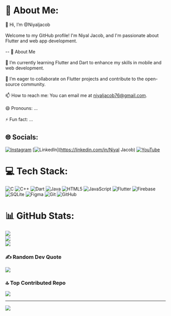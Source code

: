 # 💫 About Me:
👋 Hi, I’m @Niyaljacob<br><br>Welcome to my GitHub profile! I'm Niyal Jacob, and I'm passionate about Flutter and web app development.<br><br>-- 👀 About Me<br><br>🌱 I’m currently learning Flutter and Dart to enhance my skills in mobile and web development.<br><br>💞️ I’m eager to collaborate on Flutter projects and contribute to the open-source community.<br><br>📫 How to reach me: You can email me at niyaljacob76@gmail.com.<br><br>😄 Pronouns: ...<br><br>⚡ Fun fact: ...


## 🌐 Socials:
[![Instagram](https://img.shields.io/badge/Instagram-%23E4405F.svg?logo=Instagram&logoColor=white)](https://instagram.com/niyaljacob) [![LinkedIn](https://img.shields.io/badge/LinkedIn-%230077B5.svg?logo=linkedin&logoColor=white)](https://linkedin.com/in/Niyal Jacob) [![YouTube](https://img.shields.io/badge/YouTube-%23FF0000.svg?logo=YouTube&logoColor=white)](https://youtube.com/@UCr10L4V5kh9gsy1-8cPrhiQ) 

# 💻 Tech Stack:
![C](https://img.shields.io/badge/c-%2300599C.svg?style=for-the-badge&logo=c&logoColor=white) ![C++](https://img.shields.io/badge/c++-%2300599C.svg?style=for-the-badge&logo=c%2B%2B&logoColor=white) ![Dart](https://img.shields.io/badge/dart-%230175C2.svg?style=for-the-badge&logo=dart&logoColor=white) ![Java](https://img.shields.io/badge/java-%23ED8B00.svg?style=for-the-badge&logo=openjdk&logoColor=white) ![HTML5](https://img.shields.io/badge/html5-%23E34F26.svg?style=for-the-badge&logo=html5&logoColor=white) ![JavaScript](https://img.shields.io/badge/javascript-%23323330.svg?style=for-the-badge&logo=javascript&logoColor=%23F7DF1E) ![Flutter](https://img.shields.io/badge/Flutter-%2302569B.svg?style=for-the-badge&logo=Flutter&logoColor=white) ![Firebase](https://img.shields.io/badge/firebase-a08021?style=for-the-badge&logo=firebase&logoColor=ffcd34) ![SQLite](https://img.shields.io/badge/sqlite-%2307405e.svg?style=for-the-badge&logo=sqlite&logoColor=white) ![Figma](https://img.shields.io/badge/figma-%23F24E1E.svg?style=for-the-badge&logo=figma&logoColor=white) ![Git](https://img.shields.io/badge/git-%23F05033.svg?style=for-the-badge&logo=git&logoColor=white) ![GitHub](https://img.shields.io/badge/github-%23121011.svg?style=for-the-badge&logo=github&logoColor=white)
# 📊 GitHub Stats:
![](https://github-readme-stats.vercel.app/api?username=Niyaljacob&theme=radical&hide_border=false&include_all_commits=false&count_private=false)<br/>
![](https://github-readme-streak-stats.herokuapp.com/?user=Niyaljacob&theme=radical&hide_border=false)<br/>
![](https://github-readme-stats.vercel.app/api/top-langs/?username=Niyaljacob&theme=radical&hide_border=false&include_all_commits=false&count_private=false&layout=compact)

### ✍️ Random Dev Quote
![](https://quotes-github-readme.vercel.app/api?type=horizontal&theme=radical)

### 🔝 Top Contributed Repo
![](https://github-contributor-stats.vercel.app/api?username=Niyaljacob&limit=5&theme=dark&combine_all_yearly_contributions=true)

---
[![](https://visitcount.itsvg.in/api?id=Niyaljacob&icon=0&color=0)](https://visitcount.itsvg.in)

<!-- Proudly created with GPRM ( https://gprm.itsvg.in ) -->

